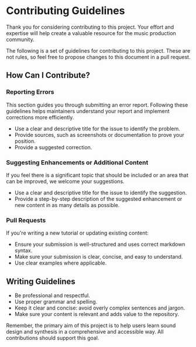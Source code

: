 # Contributing Guidelines

Thank you for considering contributing to this project. Your effort and expertise will help create a valuable resource for the music production community. 

The following is a set of guidelines for contributing to this project. These are not rules, so feel free to propose changes to this document in a pull request.

## How Can I Contribute?

### Reporting Errors

This section guides you through submitting an error report. Following these guidelines helps maintainers understand your report and implement corrections more efficiently.

- Use a clear and descriptive title for the issue to identify the problem.
- Provide sources, such as screenshots or documentation to prove your position.
- Provide a suggested correction.

### Suggesting Enhancements or Additional Content

If you feel there is a significant topic that should be included or an area that can be improved, we welcome your suggestions.

- Use a clear and descriptive title for the issue to identify the suggestion.
- Provide a step-by-step description of the suggested enhancement or new content in as many details as possible.

### Pull Requests

If you're writing a new tutorial or updating existing content:

- Ensure your submission is well-structured and uses correct markdown syntax.
- Make sure your submission is clear, concise, and easy to understand.
- Use clear examples where applicable.

## Writing Guidelines

- Be professional and respectful. 
- Use proper grammar and spelling. 
- Keep it clear and concise: avoid overly complex sentences and jargon. 
- Make sure your content is relevant and adds value to the repository.

Remember, the primary aim of this project is to help users learn sound design and synthesis in a comprehensive and accessible way. All contributions should support this goal.

